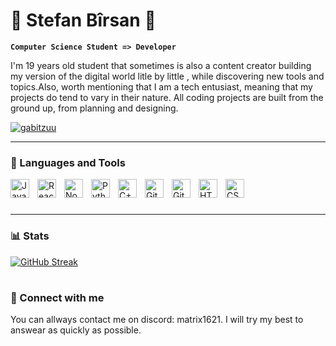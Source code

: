 # 👾 Stefan Bîrsan 👾

**`Computer Science Student => Developer`**

I'm 19 years old student that sometimes is also a content creator building my version of the digital world litle by little , while discovering new tools and topics.Also, worth mentioning that I am a tech entusiast, meaning that my projects do tend to vary in their nature. All coding projects are built from the ground up, from planning and designing.

<p align="left"> <a href="https://github.com/StefanBirsan"><img src="https://github-profile-trophy.vercel.app/?username=stefanbirsan" alt="gabitzuu" /></a> </p>

---

### 🧰 Languages and Tools

<img align="left" alt="JavaScript" width="30px" style="padding-right:10px;" src="https://cdn.jsdelivr.net/gh/devicons/devicon/icons/javascript/javascript-plain.svg" />
<img align="left" alt="React" width="30px" style="padding-right:10px;" src="https://cdn.jsdelivr.net/gh/devicons/devicon/icons/react/react-original.svg" />
<img align="left" alt="NodeJS" width="30px" style="padding-right:10px;" src="https://cdn.jsdelivr.net/gh/devicons/devicon/icons/nodejs/nodejs-original.svg" />
<img align="left" alt="Python" width="30px" style="padding-right:10px;" src="https://cdn.jsdelivr.net/gh/devicons/devicon/icons/python/python-plain.svg" />
<img align="left" alt="C++" width="30px" style="padding-right:10px;" src="https://cdn.jsdelivr.net/gh/devicons/devicon/icons/cplusplus/cplusplus-line.svg" />
<img align="left" alt="GitHub" width="30px" style="padding-right:10px;" src="https://cdn.jsdelivr.net/gh/devicons/devicon/icons/github/github-original.svg" />
<img align="left" alt="Git" width="30px" style="padding-right:10px;" src="https://cdn.jsdelivr.net/gh/devicons/devicon/icons/git/git-original.svg" />
<img align="left" alt="HTML" width="30px" style="padding-right:10px;" src="https://cdn.jsdelivr.net/gh/devicons/devicon/icons/html5/html5-plain.svg" />
<img align="left" alt="CSS" width="30px" style="padding-right:10px;" src="https://cdn.jsdelivr.net/gh/devicons/devicon/icons/css3/css3-plain.svg" />
<br />

#

---

### 📊 Stats

[![GitHub Streak](https://streak-stats.demolab.com?user=StefanBirsan&theme=python-dark)](https://git.io/streak-stats)

#

### 🔌 Connect with me

You can allways contact me on discord: matrix1621. I will try my best to answear as quickly as possible.
